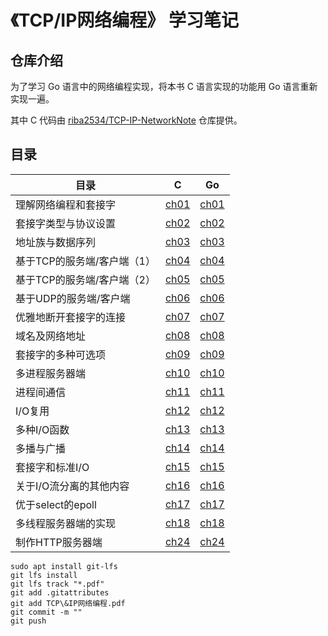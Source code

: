 # 《TCP/IP网络编程》 学习笔记

## 仓库介绍

为了学习 Go 语言中的网络编程实现，将本书 C 语言实现的功能用 Go 语言重新实现一遍。

其中 C 代码由 [riba2534/TCP-IP-NetworkNote](https://github.com/riba2534/TCP-IP-NetworkNote) 仓库提供。

## 目录

| 目录                        | C                 | Go                 |
| --------------------------- | ----------------- | ------------------ |
| 理解网络编程和套接字        | [ch01](./ch01/c/) | [ch01](./ch01/go/) |
| 套接字类型与协议设置        | [ch02](./ch02/c/) | [ch02](./ch02/go/) |
| 地址族与数据序列            | [ch03](./ch03/c/) | [ch03](./ch03/go/) |
| 基于TCP的服务端/客户端（1） | [ch04](./ch04/c/) | [ch04](./ch04/go/) |
| 基于TCP的服务端/客户端（2） | [ch05](./ch05/c/) | [ch05](./ch05/go/) |
| 基于UDP的服务端/客户端      | [ch06](./ch06/c/) | [ch06](./ch06/go/) |
| 优雅地断开套接字的连接      | [ch07](./ch07/c/) | [ch07](./ch07/go/) |
| 域名及网络地址              | [ch08](./ch08/c/) | [ch08](./ch08/go/) |
| 套接字的多种可选项          | [ch09](./ch09/c/) | [ch09](./ch09/go/) |
| 多进程服务器端              | [ch10](./ch10/c/) | [ch10](./ch10/go/) |
| 进程间通信                  | [ch11](./ch11/c/) | [ch11](./ch11/go/) |
| I/O复用                     | [ch12](./ch12/c/) | [ch12](./ch12/go/) |
| 多种I/O函数                 | [ch13](./ch13/c/) | [ch13](./ch13/go/) |
| 多播与广播                  | [ch14](./ch14/c/) | [ch14](./ch14/go/) |
| 套接字和标准I/O             | [ch15](./ch15/c/) | [ch15](./ch15/go/) |
| 关于I/O流分离的其他内容     | [ch16](./ch16/c/) | [ch16](./ch16/go/) |
| 优于select的epoll           | [ch17](./ch17/c/) | [ch17](./ch17/go/) |
| 多线程服务器端的实现        | [ch18](./ch18/c/) | [ch18](./ch18/go/) |
| 制作HTTP服务器端            | [ch24](./ch24/c/) | [ch24](./ch24/go/) |

```shell
sudo apt install git-lfs
git lfs install
git lfs track "*.pdf"
git add .gitattributes
git add TCP\&IP网络编程.pdf
git commit -m ""
git push
```